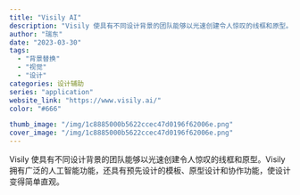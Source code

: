 ```yaml
---
title: "Visily AI"
description: "Visily 使具有不同设计背景的团队能够以光速创建令人惊叹的线框和原型。Visily 拥有广泛的人工智能功能，还具有预"
author: "瑞东"
date: "2023-03-30"
tags:
  - "背景替换"
  - "视觉"
  - "设计"
categories: 设计辅助
series: "application"
website_link: "https://www.visily.ai/"
color: "#666"

thumb_image: "/img/1c8885000b5622ccec47d0196f62006e.png"
cover_image: "/img/1c8885000b5622ccec47d0196f62006e.png"
---
```


Visily 使具有不同设计背景的团队能够以光速创建令人惊叹的线框和原型。Visily 拥有广泛的人工智能功能，还具有预先设计的模板、原型设计和协作功能，使设计变得简单直观。 